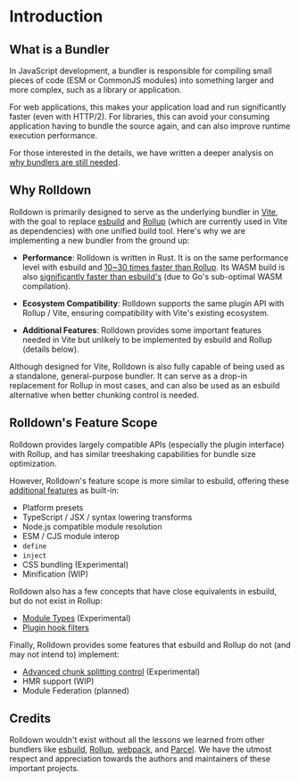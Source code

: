 # Introduction

## What is a Bundler

In JavaScript development, a bundler is responsible for compiling small pieces of code (ESM or CommonJS modules) into something larger and more complex, such as a library or application.

For web applications, this makes your application load and run significantly faster (even with HTTP/2). For libraries, this can avoid your consuming application having to bundle the source again, and can also improve runtime execution performance.

For those interested in the details, we have written a deeper analysis on [why bundlers are still needed](/guide/in-depth/why-bundlers).

## Why Rolldown

Rolldown is primarily designed to serve as the underlying bundler in [Vite](https://vite.dev/), with the goal to replace [esbuild](https://esbuild.github.io/) and [Rollup](https://rollupjs.org/) (which are currently used in Vite as dependencies) with one unified build tool. Here's why we are implementing a new bundler from the ground up:

- **Performance**: Rolldown is written in Rust. It is on the same performance level with esbuild and [10~30 times faster than Rollup](https://github.com/rolldown/benchmarks). Its WASM build is also [significantly faster than esbuild's](https://x.com/youyuxi/status/1869608132386922720) (due to Go's sub-optimal WASM compilation).

- **Ecosystem Compatibility**: Rolldown supports the same plugin API with Rollup / Vite, ensuring compatibility with Vite's existing ecosystem.

- **Additional Features**: Rolldown provides some important features needed in Vite but unlikely to be implemented by esbuild and Rollup (details below).

Although designed for Vite, Rolldown is also fully capable of being used as a standalone, general-purpose bundler. It can serve as a drop-in replacement for Rollup in most cases, and can also be used as an esbuild alternative when better chunking control is needed.

## Rolldown's Feature Scope

Rolldown provides largely compatible APIs (especially the plugin interface) with Rollup, and has similar treeshaking capabilities for bundle size optimization.

However, Rolldown's feature scope is more similar to esbuild, offering these [additional features](./features.md) as built-in:

- Platform presets
- TypeScript / JSX / syntax lowering transforms
- Node.js compatible module resolution
- ESM / CJS module interop
- `define`
- `inject`
- CSS bundling (Experimental)
- Minification (WIP)

Rolldown also has a few concepts that have close equivalents in esbuild, but do not exist in Rollup:

- [Module Types](./features#module-types) (Experimental)
- [Plugin hook filters](./plugin-development#plugin-hook-filters)

Finally, Rolldown provides some features that esbuild and Rollup do not (and may not intend to) implement:

- [Advanced chunk splitting control](./features#advanced-chunks) (Experimental)
- HMR support (WIP)
- Module Federation (planned)

## Credits

Rolldown wouldn't exist without all the lessons we learned from other bundlers like [esbuild](https://esbuild.github.io/), [Rollup](https://rollupjs.org/), [webpack](https://webpack.js.org/), and [Parcel](https://parceljs.org/). We have the utmost respect and appreciation towards the authors and maintainers of these important projects.
